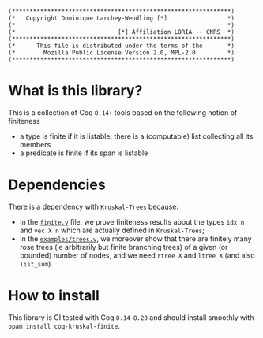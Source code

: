 ```
(**************************************************************)
(*   Copyright Dominique Larchey-Wendling [*]                 *)
(*                                                            *)
(*                             [*] Affiliation LORIA -- CNRS  *)
(**************************************************************)
(*      This file is distributed under the terms of the       *)
(*        Mozilla Public License Version 2.0, MPL-2.0         *)
(**************************************************************)
```
[comment]: # ( ∀ → ∃ ⋀ ⋁ ⇒ )

# What is this library?

This is a collection of Coq `8.14+` tools based on the following notion of finiteness
- a type is finite if it is listable: there is a (computable) list collecting all its members
- a predicate is finite if its span is listable

# Dependencies

There is a dependency with [`Kruskal-Trees`](https://github.com/DmxLarchey/Kruskal-Trees) because:
- in the [`finite.v`](theories/finite.v) file, we prove finiteness results about the types `idx n` and `vec X n` which are actually defined in `Kruskal-Trees`;
- in the [`examples/trees.v`](theories/examples/trees.v), we moreover show that there are finitely many rose trees (ie arbitrarily but finite branching trees) of a given (or bounded) number of nodes, and we need `rtree X` and `ltree X` (and also `list_sum`).

# How to install

This library is CI tested with Coq `8.14`-`8.20` and should install smoothly with `opam install coq-kruskal-finite`.
